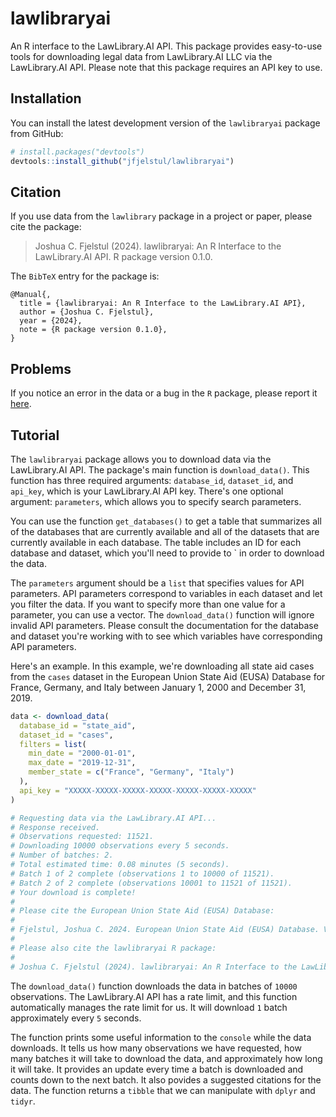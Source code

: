 # lawlibraryai

An R interface to the LawLibrary.AI API. This package provides easy-to-use tools for downloading legal data from LawLibrary.AI LLC via the LawLibrary.AI API. Please note that this package requires an API key to use. 

## Installation

You can install the latest development version of the `lawlibraryai` package from GitHub:

```r
# install.packages("devtools")
devtools::install_github("jfjelstul/lawlibraryai")
```

## Citation

If you use data from the `lawlibrary` package in a project or paper, please cite the package:

> Joshua C. Fjelstul (2024). lawlibraryai: An R Interface to the LawLibrary.AI API. R package version 0.1.0.
> 
The `BibTeX` entry for the package is:

```
@Manual{,
  title = {lawlibraryai: An R Interface to the LawLibrary.AI API},
  author = {Joshua C. Fjelstul},
  year = {2024},
  note = {R package version 0.1.0},
}
```

## Problems

If you notice an error in the data or a bug in the `R` package, please report it [here](https://github.com/jfjelstul/lawlibrary/issues).

## Tutorial

The `lawlibraryai` package allows you to download data via the LawLibrary.AI API. The package's main function is `download_data()`. This function has three required arguments: `database_id`, `dataset_id`, and `api_key`, which is your LawLibrary.AI API key. There's one optional argument: `parameters`, which allows you to specify search parameters. 

You can use the function `get_databases()` to get a table that summarizes all of the databases that are currently available and all of the datasets that are currently available in each database. The table includes an ID for each database and dataset, which you'll need to provide to ` in order to download the data.

The `parameters` argument should be a `list` that specifies values for API parameters. API parameters correspond to variables in each dataset and let you filter the data. If you want to specify more than one value for a parameter, you can use a vector. The `download_data()` function will ignore invalid API parameters. Please consult the documentation for the database and dataset you're working with to see which variables have corresponding API parameters. 

Here's an example. In this example, we're downloading all state aid cases from the `cases` dataset in the European Union State Aid (EUSA) Database for France, Germany, and Italy between January 1, 2000 and December 31, 2019. 

```r
data <- download_data(
  database_id = "state_aid",
  dataset_id = "cases",
  filters = list(
    min_date = "2000-01-01",
    max_date = "2019-12-31",
    member_state = c("France", "Germany", "Italy")
  ),
  api_key = "XXXXX-XXXXX-XXXXX-XXXXX-XXXXX-XXXXX-XXXXX"
)

# Requesting data via the LawLibrary.AI API...
# Response received.
# Observations requested: 11521.
# Downloading 10000 observations every 5 seconds.
# Number of batches: 2.
# Total estimated time: 0.08 minutes (5 seconds).
# Batch 1 of 2 complete (observations 1 to 10000 of 11521).
# Batch 2 of 2 complete (observations 10001 to 11521 of 11521).
# Your download is complete!                        
#
# Please cite the European Union State Aid (EUSA) Database:
#
# Fjelstul, Joshua C. 2024. European Union State Aid (EUSA) Database. Version 1.01.00. Published by LawLibrary.AI LLC. https://www.lawlibrary.ai.
#
# Please also cite the lawlibraryai R package:
#
# Joshua C. Fjelstul (2024). lawlibraryai: An R Interface to the LawLibrary.AI API. R package version 0.1.0. https://github.com/jfjelstul/lawlibraryai.
```
The `download_data()` function downloads the data in batches of `10000` observations. The LawLibrary.AI API has a rate limit, and this function automatically manages the rate limit for us. It will download `1` batch approximately every `5` seconds. 

The function prints some useful information to the `console` while the data downloads. It tells us how many observations we have requested, how many batches it will take to download the data, and approximately how long it will take. It provides an update every time a batch is downloaded and counts down to the next batch. It also povides a suggested citations for the data. The function returns a `tibble` that we can manipulate with `dplyr` and `tidyr`.
